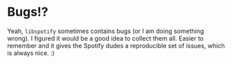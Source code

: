 Bugs!?
======
Yeah, `libspotify` sometimes contains bugs (or I am doing something wrong). I figured it would be a good idea to collect them all. Easier to remember and it gives the Spotify dudes a reproducible set of issues, which is always nice. :)